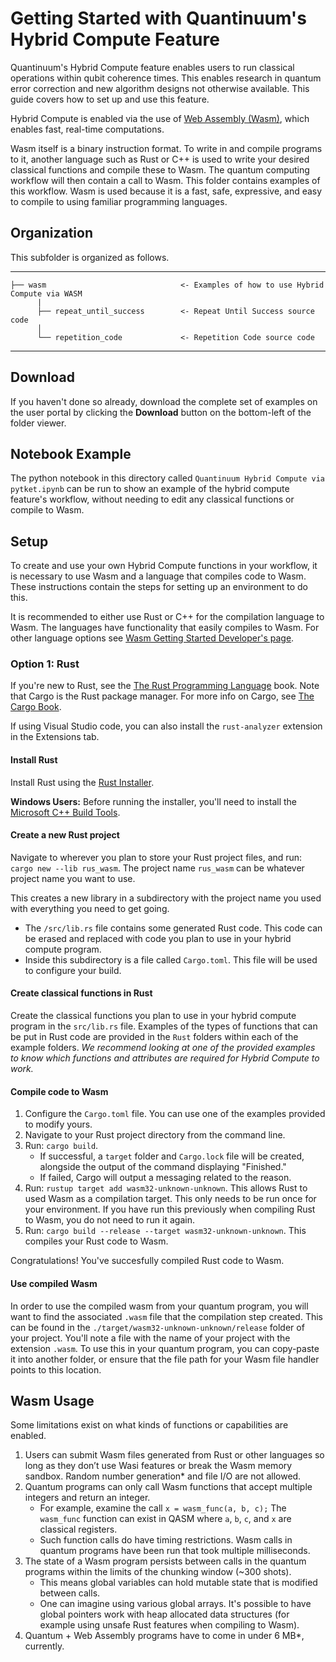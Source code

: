 # Getting Started with Quantinuum's Hybrid Compute Feature

Quantinuum's Hybrid Compute feature enables users to run classical operations within qubit coherence times. This enables research in quantum error correction and new algorithm designs not otherwise available. This guide covers how to set up and use this feature.

Hybrid Compute is enabled via the use of [Web Assembly (Wasm)](https://webassembly.org/), which enables fast, real-time computations.

Wasm itself is a binary instruction format. To write in and compile programs to it, another language such as Rust or C++ is used to write your desired classical functions and compile these to Wasm. The quantum computing workflow will then contain a call to Wasm. This folder contains examples of this workflow. Wasm is used because it is a fast, safe, expressive, and easy to compile to using familiar programming languages. 

## Organization

This subfolder is organized as follows.

---
    ├── wasm                              <- Examples of how to use Hybrid Compute via WASM
          |
          ├── repeat_until_success        <- Repeat Until Success source code
          │
          └── repetition_code             <- Repetition Code source code
---

## Download

If you haven't done so already, download the complete set of examples on the user portal by clicking the **Download** button on the bottom-left of the folder viewer.

## Notebook Example

The python notebook in this directory called `Quantinuum Hybrid Compute via pytket.ipynb` can be run to show an example of the hybrid compute feature's workflow, without needing to edit any classical functions or compile to Wasm.

## Setup

To create and use your own Hybrid Compute functions in your workflow, it is necessary to use Wasm and a language that compiles code to Wasm. These instructions contain the steps for setting up an environment to do this.

It is recommended to either use Rust or C++ for the compilation language to Wasm. The languages have functionality that easily compiles to Wasm. For other language options see [Wasm Getting Started Developer's page](https://webassembly.org/getting-started/developers-guide/).

### Option 1: Rust

If you're new to Rust, see the [The Rust Programming Language](https://doc.rust-lang.org/book/title-page.html) book. Note that Cargo is the Rust package manager. For more info on Cargo, see [The Cargo Book](https://doc.rust-lang.org/cargo/guide/).

If using Visual Studio code, you can also install the `rust-analyzer` extension in the Extensions tab.

#### Install Rust

Install Rust using the [Rust Installer](https://www.rust-lang.org/tools/install).

**Windows Users:** Before running the installer, you'll need to install the [Microsoft C++ Build Tools](https://visualstudio.microsoft.com/visual-cpp-build-tools/).

#### Create a new Rust project

Navigate to wherever you plan to store your Rust project files, and run: `cargo new --lib rus_wasm`. The project name `rus_wasm` can be whatever project name you want to use.

This creates a new library in a subdirectory with the project name you used with everything you need to get going.

* The `/src/lib.rs` file contains some generated Rust code. This code can be erased and replaced with code you plan to use in your hybrid compute program.
* Inside this subdirectory is a file called `Cargo.toml`. This file will be used to configure your build.

#### Create classical functions in Rust

Create the classical functions you plan to use in your hybrid compute program in the `src/lib.rs` file. Examples of the types of functions that can be put in Rust code are provided in the `Rust` folders within each of the example folders. *We recommend looking at one of the provided examples to know which functions and attributes are required for Hybrid Compute to work.*

#### Compile code to Wasm

1. Configure the `Cargo.toml` file. You can use one of the examples provided to modify yours. 
1. Navigate to your Rust project directory from the command line.
1. Run: `cargo build`. 
    - If successful, a `target` folder and `Cargo.lock` file will be created, alongside the output of the command displaying "Finished."
    - If failed, Cargo will output a messaging related to the reason.
1. Run: `rustup target add wasm32-unknown-unknown`. This allows Rust to used Wasm as a compilation target. This only needs to be run once for your environment. If you have run this previously when compiling Rust to Wasm, you do not need to run it again. 
1. Run: `cargo build --release --target wasm32-unknown-unknown`. This compiles your Rust code to Wasm.

Congratulations! You've succesfully compiled Rust code to Wasm. 

#### Use compiled Wasm

In order to use the compiled wasm from your quantum program, you will want to find the associated `.wasm` file that the compilation step created. This can be found in the `./target/wasm32-unknown-unknown/release` folder of your project. You'll note a file with the name of your project with the extension `.wasm`. To use this in your quantum program, you can copy-paste it into another folder, or ensure that the file path for your Wasm file handler points to this location.

## Wasm Usage

Some limitations exist on what kinds of functions or capabilities are enabled. 

1. Users can submit Wasm files generated from Rust or other languages so long as they don’t use Wasi features or break the Wasm memory sandbox. Random number generation* and file I/O are not allowed.
2. Quantum programs can only call Wasm functions that accept multiple integers and return an integer. 
    * For example, examine the call `x = wasm_func(a, b, c);` The `wasm_func` function can exist in QASM where `a`, `b`, `c`, and `x` are classical registers. 
    * Such function calls do have timing restrictions. Wasm calls in quantum programs have been run that took multiple milliseconds.
3. The state of a Wasm program persists between calls in the quantum programs within the limits of the chunking window (~300 shots). 
    * This means global variables can hold mutable state that is modified between calls.
    * One can imagine using various global arrays. It's possible to have global pointers work with heap allocated data structures (for example using unsafe Rust features when compiling to Wasm).
4. Quantum + Web Assembly programs have to come in under 6 MB*, currently.